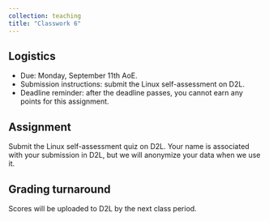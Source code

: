 ```yaml
---
collection: teaching
title: "Classwork 6"
---
```


## Logistics
* Due: Monday, September 11th AoE.
* Submission instructions: submit the Linux self-assessment on D2L.
* Deadline reminder: after the deadline passes, you cannot earn any points for
	this assignment.

## Assignment

Submit the Linux self-assessment quiz on D2L. Your name is associated with your
submission in D2L, but we will anonymize your data when we use it.

## Grading turnaround
Scores will be
uploaded to D2L by the next class period.
